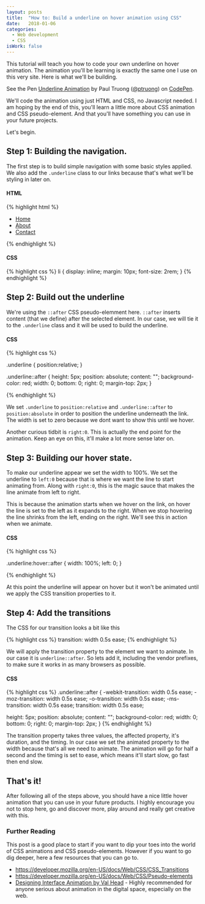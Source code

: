 ```yaml
---
layout: posts
title:  "How to: Build a underline on hover animation using CSS"
date:   2018-01-06
categories: 
  - Web development
  - CSS
isWork: false
---
```

This tutorial will teach you how to code your own underline on hover animation. The animation you'll be learning is exactly the same one I use on this very site. Here is what we'll be building.

<p data-height="273" data-theme-id="0" data-slug-hash="8701f749e1348da1ce2d99057710c733" data-default-tab="result" data-user="ptruong" data-embed-version="2" data-pen-title="Underline Animation" class="codepen">See the Pen <a href="https://codepen.io/ptruong/pen/8701f749e1348da1ce2d99057710c733/">Underline Animation</a> by Paul Truong (<a href="https://codepen.io/ptruong">@ptruong</a>) on <a href="https://codepen.io">CodePen</a>.</p>
<script async src="https://production-assets.codepen.io/assets/embed/ei.js"></script>

We'll code the animation using just HTML and CSS, no Javascript needed. I am hoping by the end of this, you'll learn a little more about CSS animation and CSS pseudo-element. And that you'll have something you can use in your future projects.

Let's begin.

## Step 1: Building the navigation.

The first step is to build simple navigation with some basic styles applied. We also add the ```.underline``` class to our links because that's what we'll be styling in later on.

#### HTML
{% highlight html %}
<nav>
  <ul>
    <li><a class="underline" href="#">Home</a></li>
    <li><a class="underline" href="#">About</a></li>
    <li><a class="underline" href="#">Contact</a></li>
  </ul>
</nav>
{% endhighlight %}

#### CSS
{% highlight css %}
li {
  display: inline;
  margin: 10px;
  font-size: 2rem;
}
{% endhighlight %}

## Step 2: Build out the underline

We're using the ```::after``` CSS pseudo-elemment here. ```::after``` inserts content (that we define) after the selected element. In our case, we will tie it to the ```.underline``` class and it will be used to build the underline.

#### CSS
{% highlight css %}

.underline {
  position:relative;
}

.underline::after {
  height: 5px;
  position: absolute;
  content: "";
  background-color: red;
  width: 0;
  bottom: 0;
  right: 0;
  margin-top: 2px;
}

{% endhighlight %}

We set ```.underline``` to ```position:relative``` and ```.underline::after``` to ```position:absolute``` in order to position the underline underneath the link. The width is set to zero because we dont want to show this until we hover.

Another curious tidbit is ```right:0```. This is actually the end point for the animation. Keep an eye on this, it'll make a lot more sense later on.

## Step 3: Building our hover state.

To make our underline appear we set the width to 100%. We set the underline to ```left:0``` because that is where we want the line to start animating from. Along with ```right:0```, this is the magic sauce that makes the line animate from left to right. 

This is because the animation starts when we hover on the link, on hover the line is set to the left as it expands to the right. When we stop hovering the line shrinks from the left, ending on the right. We'll see this in action when we animate.

#### CSS
{% highlight css %}

.underline:hover::after {
  width: 100%;
  left: 0;
}

{% endhighlight %}

At this point the underline will appear on hover but it won't be animated until we apply the CSS transition properties to it.

## Step 4: Add the transitions

The CSS for our transition looks a bit like this 

{% highlight css %}
  transition: width 0.5s ease;
{% endhighlight %}

We will apply the transition property to the element we want to animate. In our case it is ```underline::after```. So lets add it, including the vendor prefixes, to make sure it works in as many browsers as possible.

#### CSS
{% highlight css %}
.underline::after {
  -webkit-transition: width 0.5s ease;
  -moz-transition: width 0.5s ease;
  -o-transition: width 0.5s ease;
  -ms-transition: width 0.5s ease;
  transition: width 0.5s ease;

  height: 5px;
  position: absolute;
  content: "";
  background-color: red;
  width: 0;
  bottom: 0;
  right: 0;
  margin-top: 2px;
}
{% endhighlight %}

The transition property takes three values, the affected property, it's duration, and the timing. In our case we set the animated property to the width because that's all we need to animate. The animation will go for half a second and the timing is set to ease, which means it'll start slow, go fast then end slow.

## That's it!

After following all of the steps above, you should have a nice little hover animation that you can use in your future products. I highly encourage you not to stop here, go and discover more, play around and really get creative with this.

### Further Reading

This post is a good place to start if you want to dip your toes into the world of CSS animations and CSS pseudo-elements. However if you want to go dig deeper, here a few resources that you can go to.

*  <https://developer.mozilla.org/en-US/docs/Web/CSS/CSS_Transitions>
*  <https://developer.mozilla.org/en-US/docs/Web/CSS/Pseudo-elements>
*  [Designing Interface Animation by Val Head](http://rosenfeldmedia.com/books/designing-interface-animation/) - Highly recommended for anyone serious about animation in the digital space, especially on the web.